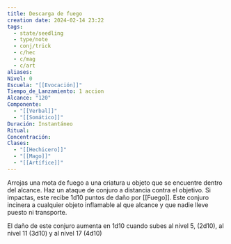 ```yaml
---
title: Descarga de fuego
creation date: 2024-02-14 23:22
tags:
  - state/seedling
  - type/note
  - conj/trick
  - c/hec
  - c/mag
  - c/art
aliases: 
Nivel: 0
Escuela: "[[Evocación]]"
Tiempo_de_Lanzamiento: 1 accion
Alcance: "120"
Componente:
  - "[[Verbal]]"
  - "[[Somático]]"
Duración: Instantáneo
Ritual: 
Concentración: 
Clases:
  - "[[Hechicero]]"
  - "[[Mago]]"
  - "[[Artífice]]"
---
```

Arrojas una mota de fuego a una criatura u objeto que se encuentre dentro del alcance. Haz un ataque de conjuro a distancia contra el objetivo. Si impactas, este recibe 1d10 puntos de daño por [[Fuego]]. Este conjuro incinera a cualquier objeto inflamable al que alcance y que nadie lleve puesto ni transporte.

El daño de este conjuro aumenta en 1d10 cuando subes al nivel 5, (2d10), al nivel 11 (3d10) y al nivel 17 (4d10)
